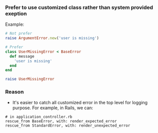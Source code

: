 ### Prefer to use customized class rather than system provided exeption

Example:

```ruby
# Not prefer
raise ArgumentError.new('user is missing')

# Prefer
class UserMissingError < BaseError
  def message
    'user is missing'
  end
end

raise UserMissingError
```

### Reason

- It's easier to catch all customized error in the top level for logging
purpose. For example, in Rails, we can:

```
# in application_controller.rb
rescue_from BaseError, with: render_expected_error
rescue_from StandardError, with: render_unexpected_error
```
